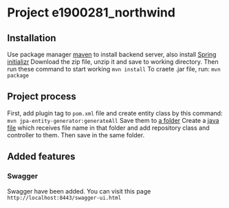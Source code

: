# Project e1900281_northwind

## Installation
Use package manager [maven](https://maven.apache.org/) to install backend server, also install [Spring initializr](https://start.spring.io/)
Download the zip file, unzip it and save to working directory. Then run these command to start working
`mvn install`
To craete .jar file, run:
`mvn package`

## Project process
First, add plugin tag to `pom.xml` file and create entity class by this command:
`mvn jpa-entity-generator:generateAll`
Save them to [a folder](src/createAutomaticallyFile)
Create a [java file](https://git.vamk.fi/e1900281/e1900281_northwind/src/branch/master/src/main/java/fi/vamk/e1900281/finalProject/CreateRepositories.java) which receives file name in that folder and add repository class and controller to them. Then save in the same folder.

## Added features
### Swagger
Swagger have been added. You can visit this page `http://localhost:8443/swagger-ui.html`
